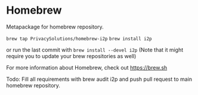 Homebrew
========

Metapackage for homebrew repository.

``brew tap PrivacySolutions/homebrew-i2p``
``brew install i2p``

or run the last commit with
``brew install --devel i2p``
(Note that it might require you to update your brew repositories as well)

For more information about Homebrew, check out https://brew.sh



Todo: Fill all requirements with brew audit i2p and push pull request to main homebrew repository.
